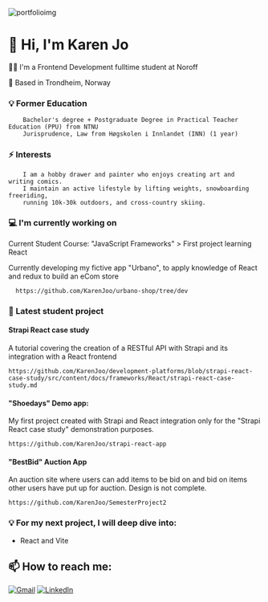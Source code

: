 
![portfolioimg](https://github.com/KarenJoo/KarenJoo/assets/114563762/952a636c-7d86-4648-9a87-b7d266a35750)

# 👋 Hi, I'm Karen Jo 

 :woman_technologist: I'm a Frontend Development fulltime student at Noroff 
    
 📍 Based in Trondheim, Norway

###   💡 Former Education
        Bachelor's degree + Postgraduate Degree in Practical Teacher Education (PPU) from NTNU
        Jurisprudence, Law from Høgskolen i Innlandet (INN) (1 year)

### ⚡ Interests
        I am a hobby drawer and painter who enjoys creating art and writing comics. 
        I maintain an active lifestyle by lifting weights, snowboarding freeriding,
        running 10k-30k outdoors, and cross-country skiing.
    

### 💻 I'm currently working on
Current Student Course: "JavaScript Frameworks" > First project learning React 

Currently developing my fictive app "Urbano", to apply knowledge of React and redux to build an eCom store 
      
      https://github.com/KarenJoo/urbano-shop/tree/dev 

 ### 🔭 Latest student project

#### Strapi React case study
A tutorial covering the creation of a RESTful API with Strapi and its integration with a React frontend

    https://github.com/KarenJoo/development-platforms/blob/strapi-react-case-study/src/content/docs/frameworks/React/strapi-react-case-study.md 

#### "Shoedays" Demo app: 
My first project created with Strapi and React integration only for the "Strapi React case study" demonstration purposes.
     
    https://github.com/KarenJoo/strapi-react-app 
       
#### "BestBid" Auction App
An auction site where users can add items to be bid on and bid on items other users have put up for auction. Design is not complete.

    https://github.com/KarenJoo/SemesterProject2

### 💡 For my next project, I will deep dive into: 
- React and Vite

    
## 📫 How to reach me: 
[![Gmail](https://img.shields.io/badge/Gmail-D14836?style=for-the-badge&logo=gmail&logoColor=white)](mailto:karenfiksdahl@gmail.com) [![LinkedIn](https://img.shields.io/badge/LinkedIn-0077B5?style=for-the-badge&logo=linkedin&logoColor=white)](https://www.linkedin.com/in/karen-jo/)
    

